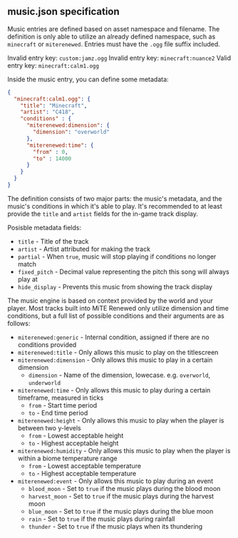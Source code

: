 ## music.json specification
Music entries are defined based on asset namespace and filename. The definition is only able to utilize an
already defined namespace, such as ``minecraft`` or ``miterenewed``. Entries must have the ``.ogg`` file suffix
included.

Invalid entry key: ``custom:jamz.ogg``
Invalid entry key: ``minecraft:nuance2``
Valid entry key: ``minecraft:calm1.ogg``

Inside the music entry, you can define some metadata:
```json
{
  "minecraft:calm1.ogg": {
    "title": "Minecraft",
    "artist": "C418",
    "conditions" : {
      "miterenewed:dimension": {
        "dimension": "overworld"
      },
      "miterenewed:time": {
        "from" : 0,
        "to" : 14000
      }
    }
  }
}
```
The definition consists of two major parts: the music's metadata, and the music's conditions in which
it's able to play. It's recommended to at least provide the ``title`` and ``artist`` fields for the 
in-game track display.

Posisble metadata fields:
- ``title`` - Title of the track
- ``artist`` - Artist attributed for making the track
- ``partial`` - When ``true``, music will stop playing if conditions no longer match
- ``fixed_pitch`` - Decimal value representing the pitch this song will always play at
- ``hide_display`` - Prevents this music from showing the track display

The music engine is based on context provided by the world and your player. Most tracks built into
MiTE Renewed only utilize dimension and time conditions, but a full list of possible conditions and
their arguments are as follows:
- ``miterenewed:generic`` - Internal condition, assigned if there are no conditions provided
- ``miterenewed:title`` - Only allows this music to play on the titlescreen
- ``miterenewed:dimension`` - Only allows this music to play in a certain dimension
  - ``dimension`` - Name of the dimension, lowecase. e.g. ``overworld``, ``underworld``
- ``miterenewed:time`` - Only allows this music to play during a certain timeframe, measured in ticks
  - ``from`` - Start time period
  - ``to`` - End time period
- ``miterenewed:height`` - Only allows this music to play when the player is between two y-levels
  - ``from`` - Lowest acceptable height
  - ``to`` - Highest acceptable height
- ``miterenewed:humidity`` - Only allows this music to play when the player is within a biome temperature range
  - ``from`` - Lowest acceptable temperature
  - ``to`` - Highest acceptable temperature
- ``miterenewed:event`` - Only allows this music to play during an event
  - ``blood_moon`` - Set to ``true`` if the music plays during the blood moon
  - ``harvest_moon`` - Set to ``true`` if the music plays during the harvest moon
  - ``blue_moon`` - Set to ``true`` if the music plays during the blue moon
  - ``rain`` - Set to ``true`` if the music plays during rainfall
  - ``thunder`` - Set to ``true`` if the music plays when its thundering
